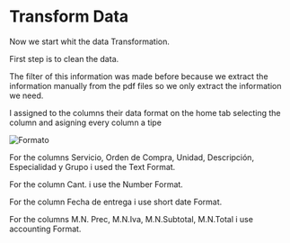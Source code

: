   # Transform Data
  
Now we start whit the data Transformation.

First step is to clean the data.

The filter of this information was made before because we extract the information manually from the pdf files so we only extract the information we need.

I assigned to the columns their data format on the home tab selecting the column and asigning every column a tipe

![Formato](https://github.com/ReneMtz0422/Data-Analysis-Test/assets/158523436/72a87b8b-8eea-4c6d-aa12-22636e76a68a)


For the columns Servicio, Orden de Compra, Unidad, Descripción, Especialidad y Grupo i used the Text Format.

For the column Cant. i use the Number Format.

For the column Fecha de entrega i use short date Format.

For the columns M.N. Prec, M.N.Iva, M.N.Subtotal, M.N.Total i use accounting Format.

